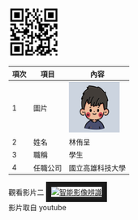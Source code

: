 <img src="qrcode.jpg" width="100" Height="100"  />



| 項次 | 項目 | 內容 |
|----------|----------|----------|
| 1    | 圖片    | <img src="original.jpg" width="100" Height="100"  />|
| 2   | 姓名    | 林侑呈|
| 3   | 職稱     | 學生|
| 4  | 任職公司    | 國立高雄科技大學|


觀看影片二
<a href="http://www.youtube.com/watch?feature=player_embedded&v=tfrMbCCHXlA" target="_blank"><img src="http://img.youtube.com/vi/tfrMbCCHXlA/0.jpg" 
alt="智能影像辨識" width="400" height="250" border="10" /></a>
<br>影片取自 youtube
